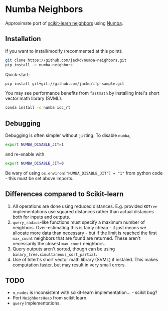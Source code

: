 # Numba Neighbors

Approximate port of [scikit-learn neighbors](https://github.com/scikit-learn/scikit-learn/tree/master/sklearn/neighbors) using [Numba](http://numba.pydata.org/).

## Installation

If you want to install/modify (recommented at this point):

```bash
git clone https://github.com/jackd/numba-neighbors.git
pip install -e numba-neighbors
```

Quick-start:

```bash
pip install git+git://github.com/jackd/ifp-sample.git
```

You may see performance benefits from `fastmath` by installing Intel's short vector math library (SVML).

```bash
conda install -c numba icc_rt
```

## Debugging

Debugging is often simpler without `jit`ting. To disable `numba`,

```bash
export NUMBA_DISABLE_JIT=1
```

and re-enable with

```bash
export NUMBA_DISABLE_JIT=0
```

Be wary of using `os.environ["NUMBA_DISABLE_JIT"] = "1"` from python code - this must be set above imports.


## Differences compared to Scikit-learn

1. All operations are done using reduced distances. E.g. provided `KDTree` implementations use squared distances rather than actual distances both for inputs and outputs.
2. `query_radius`-like functions must specify a maximum number of neighbors. Over-estimating this is fairly cheap - it just means we allocate more data than necessary - but if the limit is reached the first `max_count` neighbors that are found are returned. These aren't necessarily the closest `max_count` neighbors.
3. Query outputs aren't sorted, though can be using `binary_tree.simultaneous_sort_partial`.
4. Use of Interl's short vector math library (SVML) if instaled. This makes computation faster, but may result in very small errors.

## TODO

- `n_nodes` is inconsistent with scikit-learn implementation... - scikit bug?
- Port `NeighborsHeap` from scikit learn.
- `query` implementations.
